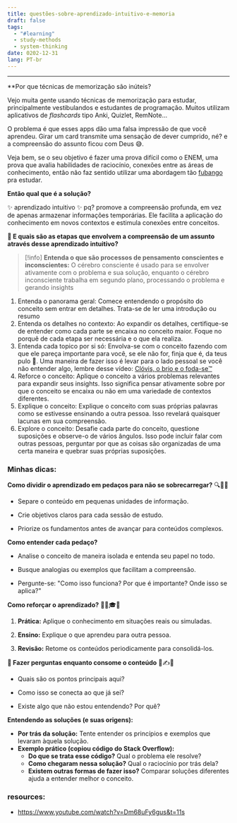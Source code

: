 ```yaml
---
title: questões-sobre-aprendizado-intuitivo-e-memoria
draft: false
tags:
  - "#learning"
  - study-methods
  - system-thinking
date: 0202-12-31
lang: PT-br
---
```


---

**Por que técnicas de memorização são inúteis?

Vejo muita gente usando técnicas de memorização para estudar, principalmente vestibulandos e estudantes de programação. Muitos utilizam aplicativos de _flashcards_ tipo Anki, Quizlet, RemNote...
 
O problema é que esses apps dão uma falsa impressão de que você aprendeu. Girar um card transmite uma sensação de dever cumprido, né? e a compreensão do assunto ficou com Deus 😅.

Veja bem, se o seu objetivo é fazer uma prova difícil como o ENEM, uma prova que avalia habilidades de raciocínio, conexões entre as áreas de conhecimento, então não faz sentido utilizar uma abordagem tão [fubango](https://www.dicionarioinformal.com.br/fubango/) pra estudar.

**Então qual que é a solução?**

 ✨ aprendizado intuitivo ✨
	pq? promove a compreensão profunda, em vez de apenas armazenar informações temporárias. Ele facilita a aplicação do conhecimento em novos contextos e estimula conexões entre conceitos.
    

**🤔 E quais são as etapas que envolvem a compreensão de um assunto através desse aprendizado intuitivo?** 

>[!info] **Entenda o que são processos de pensamento conscientes e inconscientes:**
>O cérebro consciente é usado para se envolver ativamente com o problema e sua solução, enquanto o cérebro inconsciente trabalha em segundo plano, processando o problema e gerando insights



1. Entenda o panorama geral: Comece entendendo o propósito do conceito sem entrar em detalhes. Trata-se de ler uma introdução ou resumo
2. Entenda os detalhes no contexto: Ao expandir os detalhes, certifique-se de entender como cada parte se encaixa no conceito maior. Foque no porquê de cada etapa ser necessária e o que ela realiza.
3. Entenda cada topico por si só: Envolva-se com o conceito fazendo com que ele pareça importante para você, se ele não for, finja que é, da teus pulo 🤣. Uma maneira de fazer isso é levar para o lado pessoal se você não entender algo, lembre desse vídeo: [Clóvis, o brio e o foda-se™️](https://www.youtube.com/watch?v=vagjXnjqeas) 
4. Reforce o conceito: Aplique o conceito a vários problemas relevantes para expandir seus insights. Isso significa pensar ativamente sobre por que o conceito se encaixa ou não em uma variedade de contextos diferentes.
5. Explique o conceito: Explique o conceito com suas próprias palavras como se estivesse ensinando a outra pessoa. Isso revelará quaisquer lacunas em sua compreensão.
6. Explore o conceito: Desafie cada parte do conceito, questione suposições e observe-o de vários ângulos. Isso pode incluir falar com outras pessoas, perguntar por que as coisas são organizadas de uma certa maneira e quebrar suas próprias suposições.


### Minhas dicas:


**Como dividir o aprendizado em pedaços para não se sobrecarregar?** 🔍📂💡

- Separe o conteúdo em pequenas unidades de informação.
    
- Crie objetivos claros para cada sessão de estudo.
    
- Priorize os fundamentos antes de avançar para conteúdos complexos.
    

**Como entender cada pedaço?**

- Analise o conceito de maneira isolada e entenda seu papel no todo.
    
- Busque analogias ou exemplos que facilitam a compreensão.
    
- Pergunte-se: "Como isso funciona? Por que é importante? Onde isso se aplica?"
    

**Como reforçar o aprendizado?** 🏋️‍♂️🎓🔄

1. **Prática:** Aplique o conhecimento em situações reais ou simuladas.
    
2. **Ensino:** Explique o que aprendeu para outra pessoa.
    
3. **Revisão:** Retome os conteúdos periodicamente para consolidá-los.
    

**🤔 Fazer perguntas enquanto consome o conteúdo** 🧐✍️🧠

- Quais são os pontos principais aqui?
    
- Como isso se conecta ao que já sei?
    
- Existe algo que não estou entendendo? Por quê?

**Entendendo as soluções (e suas origens):**

- **Por trás da solução:** Tente entender os princípios e exemplos que levaram àquela solução.
- **Exemplo prático (copiou código do Stack Overflow):**
    - **Do que se trata esse código?** Qual o problema ele resolve?
    - **Como chegaram nessa solução?** Qual o raciocínio por trás dela?
    - **Existem outras formas de fazer isso?** Comparar soluções diferentes ajuda a entender melhor o conceito.


### resources:
* https://www.youtube.com/watch?v=Dm68uFy6gus&t=11s